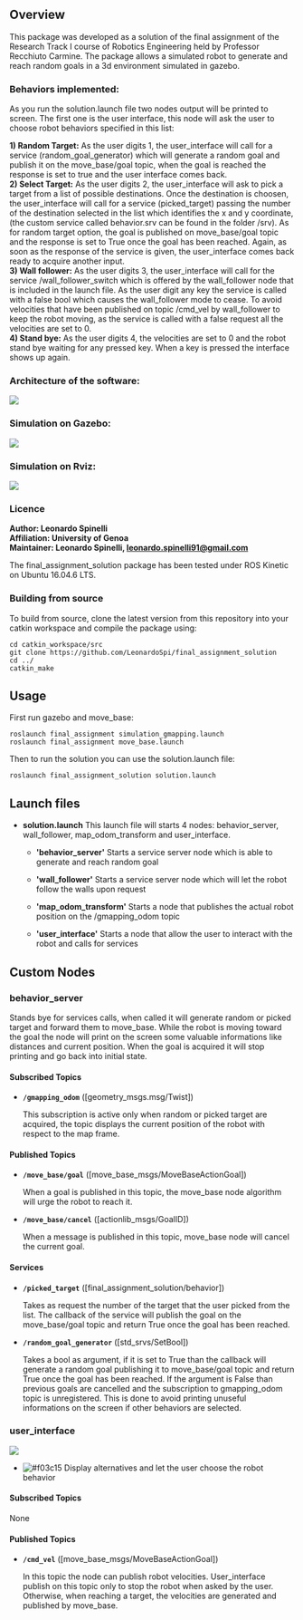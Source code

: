 ## Overview

This package was developed as a solution of the final assignment of the Research Track I course of Robotics Engineering held by Professor Recchiuto Carmine. The package allows a simulated robot to generate and reach random goals in a 3d environment simulated in gazebo.

### Behaviors implemented:
As you run the solution.launch file two nodes output will be printed to screen. The first one is the user interface, this node will ask the user to choose robot behaviors specified in this list:

**1) Random Target:**
As the user digits 1, the user_interface will call for a service (random_goal_generator) which will generate a random goal and publish it on the move_base/goal topic, when the goal is reached the response is set to true and the user interface comes back.<br/>
**2) Select Target:**
As the user digits 2, the user_interface will ask to pick a target from a list of possible destinations. Once the destination is choosen, the user_interface will call for a service (picked_target) passing the number of the destination selected in the list which identifies the x and y coordinate, (the custom service called behavior.srv can be found in the folder /srv). As for random target option, the goal is published on move_base/goal topic and the response is set to True once the goal has been reached.
Again, as soon as the response of the service is given, the user_interface comes back ready to acquire another input.<br/>
**3) Wall follower:**
As the user digits 3, the user_interface will call for the service /wall_follower_switch which is offered by the wall_follower node that is included in the launch file. As the user digit any key the service is called with a false bool which causes the wall_follower mode to cease. To avoid velocities that have been published on topic /cmd_vel by wall_follower to keep the robot moving, as the service is called with a false request all the velocities are set to 0.<br/>
**4) Stand bye:**
As the user digits 4, the velocities are set to 0 and the robot stand bye waiting for any pressed key. When a key is pressed the interface shows up again.

### Architecture of the software:

![](rosgraph.png)

### Simulation on Gazebo:

![](gazebo.jpg)

### Simulation on Rviz:

![](rviz.png)

### Licence

**Author: Leonardo Spinelli<br/>
Affiliation: University of Genoa<br />
Maintainer: Leonardo Spinelli, leonardo.spinelli91@gmail.com**

The final_assignment_solution package has been tested under ROS Kinetic on Ubuntu 16.04.6 LTS.

### Building from source

To build from source, clone the latest version from this repository into your catkin workspace and compile the package using:

	cd catkin_workspace/src
	git clone https://github.com/LeonardoSpi/final_assignment_solution
	cd ../
	catkin_make

## Usage

First run gazebo and move_base:
	
	roslaunch final_assignment simulation_gmapping.launch
	roslaunch final_assignment move_base.launch

Then to run the solution you can use the solution.launch file:

	roslaunch final_assignment_solution solution.launch

## Launch files

* **solution.launch** This launch file will starts 4 nodes: behavior_server, wall_follower, map_odom_transform and user_interface.

	- **'behavior_server'** Starts a service server node which is able to generate and reach random goal

	- **'wall_follower'** Starts a service server node which will let the robot follow the walls upon request

	- **'map_odom_transform'** Starts a node that publishes the actual robot position on the /gmapping_odom topic
	- **'user_interface'** Starts a node that allow the user to interact with the robot and calls for services

## Custom Nodes

### behavior_server

Stands bye for services calls, when called it will generate random or picked target and forward them to move_base. While the robot is moving toward the goal the node will print on the screen some valuable informations like distances and current position. When the goal is acquired it will stop printing and go back into initial state.

#### Subscribed Topics

* **`/gmapping_odom`** ([geometry_msgs.msg/Twist])

	This subscription is active only when random or picked target are acquired, the topic displays the current position of the robot with respect to the map frame.

#### Published Topics

* **`/move_base/goal`** ([move_base_msgs/MoveBaseActionGoal])

	When a goal is published in this topic, the move_base node algorithm will urge the robot to reach it.

* **`/move_base/cancel`** ([actionlib_msgs/GoalID])

	When a message is published in this topic, move_base node will cancel the current goal.

#### Services

* **`/picked_target`** ([final_assignment_solution/behavior])

	Takes as request the number of the target that the user picked from the list. The callback of the service will publish the goal on the move_base/goal topic and return True once the goal has been reached.

* **`/random_goal_generator`** ([std_srvs/SetBool])

	Takes a bool as argument, if it is set to True than the callback will generate a random goal publishing it to move_base/goal topic and return True once the goal has been reached. If the argument is False than previous goals are cancelled and the subscription to gmapping_odom topic is unregistered. This is done to avoid printing unuseful informations on the screen if other behaviors are selected. 

### user_interface

![](interface.png)

- ![#f03c15](https://via.placeholder.com/15/f03c15/000000?text=+) Display alternatives and let the user choose the robot behavior

#### Subscribed Topics

None

#### Published Topics

* **`/cmd_vel`** ([move_base_msgs/MoveBaseActionGoal])

	In this topic the node can publish robot velocities. User_interface publish on this topic only to stop the robot when asked by the user. Otherwise, when reaching a target, the velocities are generated and published by move_base.
